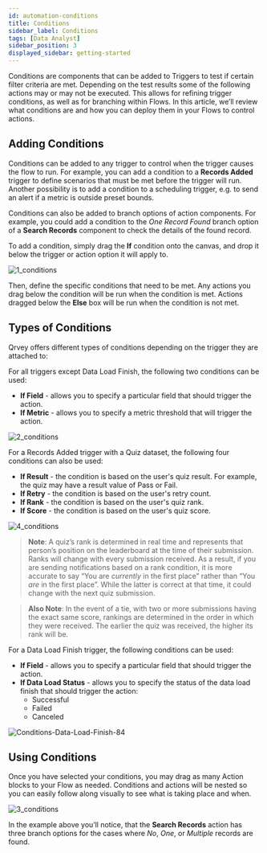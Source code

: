 ```yaml
---
id: automation-conditions
title: Conditions
sidebar_label: Conditions
tags: [Data Analyst]
sidebar_position: 3
displayed_sidebar: getting-started
---
```


<div style={{textAlign: "justify"}}>

Conditions are components that can be added to Triggers to test if certain filter criteria are met. Depending on the test results some of the following actions may or may not be executed. This allows for refining trigger conditions, as well as for branching within Flows. In this article, we’ll review what conditions are and how you can deploy them in your Flows to control actions.

## Adding Conditions
Conditions can be added to any trigger to control when the trigger causes the flow to run. For example, you can add a condition to a **Records Added** trigger to define scenarios that must be met before the trigger will run. Another possibility is to add a condition to a scheduling trigger, e.g. to send an alert if a metric is outside preset bounds. 

Conditions can also be added to branch options of action components. For example, you could add a condition to the _One Record Found_ branch option of a **Search Records** component to check the details of the found record.

To add a condition, simply drag the **If** condition onto the canvas, and drop it below the trigger or action option it will apply to.

![1_conditions](https://s3.amazonaws.com/cdn.qrvey.com/documentation_assets/ui-docs/automation/3.4.6.3_conditions/1_conditions.png#thumbnail)

Then, define the specific conditions that need to be met. Any actions you drag below the condition will be run when the condition is met. Actions dragged below the **Else** box will be run when the condition is not met.

## Types of Conditions

Qrvey offers different types of conditions depending on the trigger they are attached to:

For all triggers except Data Load Finish, the following two conditions can be used:

* **If Field** - allows you to specify a particular field that should trigger the action.
* **If Metric** - allows you to specify a metric threshold that will trigger the action.

![2_conditions](https://s3.amazonaws.com/cdn.qrvey.com/documentation_assets/ui-docs/automation/3.4.6.3_conditions/2_conditions.png#thumbnail-60)

For a Records Added trigger with a Quiz dataset, the following four conditions can also be used:

* **If Result** - the condition is based on the user's quiz result. For example, the quiz may have a result value of Pass or Fail.
* **If Retry** - the condition is based on the user's retry count.
* **If Rank** - the condition is based on the user's quiz rank.
* **If Score** - the condition is based on the user's quiz score.

![4_conditions](https://s3.amazonaws.com/cdn.qrvey.com/documentation_assets/ui-docs/automation/3.4.6.3_conditions/4_conditions.png#thumbnail)


>**Note**: A quiz’s rank is determined in real time and represents that person’s position on the leaderboard at the time of their submission. Ranks will change with every submission received. As a result, if you are sending notifications based on a rank condition, it is more accurate to say “You are _currently_ in the first place” rather than “You _are_ in the first place”. While the latter is correct at that time, it could change with the next quiz submission.

>**Also Note**: In the event of a tie, with two or more submissions having the exact same score, rankings are determined in the order in which they were received. The earlier the quiz was received, the higher its rank will be.

For a Data Load Finish trigger, the following conditions can be used:
* **If Field** - allows you to specify a particular field that should trigger the action.
* **If Data Load Status** - allows you to specify the status of the data load finish that should trigger the action:
   * Successful
   * Failed
   * Canceled

![Conditions-Data-Load-Finish-84](https://s3.amazonaws.com/cdn.qrvey.com/documentation_assets/partner-portal/bulk_uploads/version_84/Conditions-Data-Load-Finish-84.png)

## Using Conditions
Once you have selected your conditions, you may drag as many Action blocks to your Flow as needed. Conditions and actions will be nested so you can easily follow along visually to see what is taking place and when.

![3_conditions](https://s3.amazonaws.com/cdn.qrvey.com/documentation_assets/ui-docs/automation/3.4.6.3_conditions/3_conditions.png#thumbnail)

In the example above you’ll notice, that the **Search Records** action has three branch options for the cases where _No_, _One_, or _Multiple_ records are found.

</div>